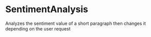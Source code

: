 # SentimentAnalysis
Analyzes the sentiment value of a short paragraph then changes it depending on the user request

